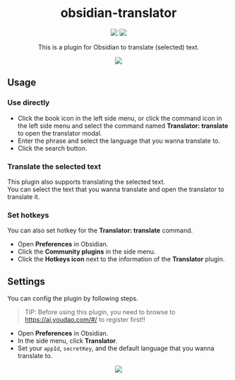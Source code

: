 <h1 align="center"> obsidian-translator </h1>

<p align="center">
  <img src="https://img.shields.io/badge/obsidian--translator-v0.1.1-yellow">
  <img src="https://img.shields.io/badge/node-v14.17.0%2B-green">
</p>

<p align="center"> This is a plugin for Obsidian to translate (selected) text. </p>

<p align="center">

<img src="https://user-images.githubusercontent.com/9375823/167259183-2702dceb-72d3-4ecd-9a07-df4cb06fd932.png" />

</p>

## Usage

### Use directly

- Click the book icon in the left side menu, or click the command icon in the left side menu and select the command named **Translator: translate** to open the translator modal.
- Enter the phrase and select the language that you wanna translate to.
- Click the search button.

### Translate the selected text

This plugin also supports translating the selected text.<br>
You can select the text that you wanna translate and open the translator to translate it.

### Set hotkeys

You can also set hotkey for the **Translator: translate** command.

- Open **Preferences** in Obsidian.
- Click the **Community plugins** in the side menu.
- Click the **Hotkeys icon** next to the information of the **Translator** plugin.

## Settings

You can config the plugin by following steps.

> TIP: Before using this plugin, you need to browse to https://ai.youdao.com/#/ to register first!!

- Open **Preferences** in Obsidian.
- In the side menu, click **Translator**.
- Set your `appId`, `secretKey`, and the default language that you wanna translate to.

<p align="center">

<img src="https://user-images.githubusercontent.com/9375823/167259405-a049160b-bc87-4a7d-bc07-6044ae18082a.png" />

</p>
